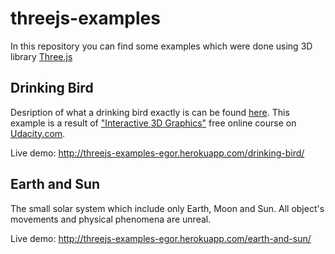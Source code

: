 # threejs-examples
In this repository you can find some examples which were done using 3D library [Three.js]

## Drinking Bird
Desription of what a drinking bird exactly is can be found [here]. This example is a result of ["Interactive 3D Graphics"] free online course on [Udacity.com]. 

Live demo: http://threejs-examples-egor.herokuapp.com/drinking-bird/


## Earth and Sun 
The small solar system which include only Earth, Moon and Sun. All object's movements and physical phenomena are unreal.

Live demo: http://threejs-examples-egor.herokuapp.com/earth-and-sun/



[Three.js]: <https://threejs.org/>
[here]: <https://en.wikipedia.org/wiki/Drinking_bird>
[Udacity.com]: <https://www.udacity.com/>
["Interactive 3D Graphics"]: <https://www.udacity.com/course/interactive-3d-graphics--cs291>

